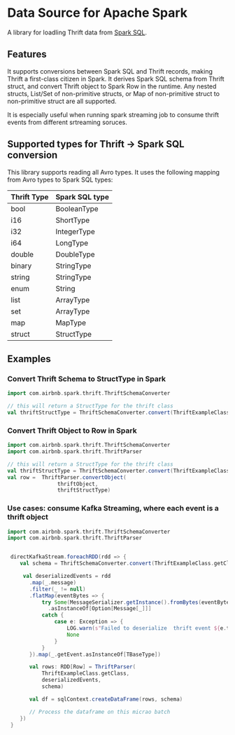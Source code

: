 #  Data Source for Apache Spark

A library for loadling Thrift data from [Spark SQL](http://spark.apache.org/docs/latest/sql-programming-guide.html).

## Features

It supports conversions between Spark SQL and Thrift records, making Thrift a first-class citizen in Spark.
It derives Spark SQL schema from Thrift struct, and convert Thrift object to Spark Row in the runtime.
Any nested structs, List/Set of non-primitive structs, or Map of non-primitive struct to non-primitive struct are all supported.

It is especially useful when running spark streaming job to consume thrift events from different srtreaming soruces.


## Supported types for Thrift -> Spark SQL conversion

This library supports reading all Avro types. It uses the following mapping from Avro types to Spark SQL types:

| Thrift Type | Spark SQL type |
| --- | --- |
| bool | BooleanType |
| i16 | ShortType |
| i32 | IntegerType |
| i64 | LongType |
| double | DoubleType |
| binary | StringType |
| string | StringType |
| enum | String |
| list | ArrayType |
| set | ArrayType |
| map | MapType |
| struct | StructType |


## Examples


### Convert Thrift Schema to StructType in Spark

```scala
import com.airbnb.spark.thrift.ThriftSchemaConverter

// this will return a StructType for the thrift class
val thriftStructType = ThriftSchemaConverter.convert(ThriftExampleClass.getClass)


```

### Convert Thrift Object to Row in Spark

```scala
import com.airbnb.spark.thrift.ThriftSchemaConverter
import com.airbnb.spark.thrift.ThriftParser

// this will return a StructType for the thrift class
val thriftStructType = ThriftSchemaConverter.convert(ThriftExampleClass.getClass)
val row =  ThriftParser.convertObject(
                thriftObject,
                thriftStructType)
```

### Use cases: consume Kafka Streaming, where each event is a thrift object
```scala
import com.airbnb.spark.thrift.ThriftSchemaConverter
import com.airbnb.spark.thrift.ThriftParser


 directKafkaStream.foreachRDD(rdd => {
    val schema = ThriftSchemaConverter.convert(ThriftExampleClass.getClass)

     val deserializedEvents = rdd
       .map(_.message)
       .filter(_ != null)
       .flatMap(eventBytes => {
           try Some(MessageSerializer.getInstance().fromBytes(eventBytes))
             .asInstanceOf[Option[Message[_]]]
           catch {
               case e: Exception => {
                   LOG.warn(s"Failed to deserialize  thrift event ${e.toString}")
                   None
               }
           }
       }).map(_.getEvent.asInstanceOf[TBaseType])

       val rows: RDD[Row] = ThriftParser(
           ThriftExampleClass.getClass,
           deserializedEvents,
           schema)

       val df = sqlContext.createDataFrame(rows, schema)

       // Process the dataframe on this micrao batch
    })
 }
```
